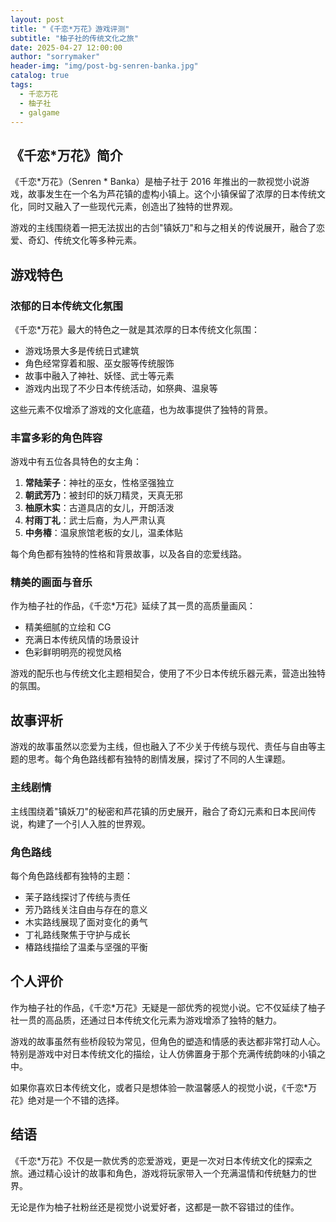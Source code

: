 ```yaml
---
layout: post
title: "《千恋*万花》游戏评测"
subtitle: "柚子社的传统文化之旅"
date: 2025-04-27 12:00:00
author: "sorrymaker"
header-img: "img/post-bg-senren-banka.jpg"
catalog: true
tags:
  - 千恋万花
  - 柚子社
  - galgame
---
```


## 《千恋\*万花》简介

《千恋*万花》（Senren * Banka）是柚子社于 2016 年推出的一款视觉小说游戏，故事发生在一个名为芦花镇的虚构小镇上。这个小镇保留了浓厚的日本传统文化，同时又融入了一些现代元素，创造出了独特的世界观。

游戏的主线围绕着一把无法拔出的古剑"镇妖刀"和与之相关的传说展开，融合了恋爱、奇幻、传统文化等多种元素。

## 游戏特色

### 浓郁的日本传统文化氛围

《千恋\*万花》最大的特色之一就是其浓厚的日本传统文化氛围：

- 游戏场景大多是传统日式建筑
- 角色经常穿着和服、巫女服等传统服饰
- 故事中融入了神社、妖怪、武士等元素
- 游戏内出现了不少日本传统活动，如祭典、温泉等

这些元素不仅增添了游戏的文化底蕴，也为故事提供了独特的背景。

### 丰富多彩的角色阵容

游戏中有五位各具特色的女主角：

1. **常陆茉子**：神社的巫女，性格坚强独立
2. **朝武芳乃**：被封印的妖刀精灵，天真无邪
3. **柚原木实**：古道具店的女儿，开朗活泼
4. **村雨丁礼**：武士后裔，为人严肃认真
5. **中务椿**：温泉旅馆老板的女儿，温柔体贴

每个角色都有独特的性格和背景故事，以及各自的恋爱线路。

### 精美的画面与音乐

作为柚子社的作品，《千恋\*万花》延续了其一贯的高质量画风：

- 精美细腻的立绘和 CG
- 充满日本传统风情的场景设计
- 色彩鲜明明亮的视觉风格

游戏的配乐也与传统文化主题相契合，使用了不少日本传统乐器元素，营造出独特的氛围。

## 故事评析

游戏的故事虽然以恋爱为主线，但也融入了不少关于传统与现代、责任与自由等主题的思考。每个角色路线都有独特的剧情发展，探讨了不同的人生课题。

### 主线剧情

主线围绕着"镇妖刀"的秘密和芦花镇的历史展开，融合了奇幻元素和日本民间传说，构建了一个引人入胜的世界观。

### 角色路线

每个角色路线都有独特的主题：

- 茉子路线探讨了传统与责任
- 芳乃路线关注自由与存在的意义
- 木实路线展现了面对变化的勇气
- 丁礼路线聚焦于守护与成长
- 椿路线描绘了温柔与坚强的平衡

## 个人评价

作为柚子社的作品，《千恋\*万花》无疑是一部优秀的视觉小说。它不仅延续了柚子社一贯的高品质，还通过日本传统文化元素为游戏增添了独特的魅力。

游戏的故事虽然有些桥段较为常见，但角色的塑造和情感的表达都非常打动人心。特别是游戏中对日本传统文化的描绘，让人仿佛置身于那个充满传统韵味的小镇之中。

如果你喜欢日本传统文化，或者只是想体验一款温馨感人的视觉小说，《千恋\*万花》绝对是一个不错的选择。

## 结语

《千恋\*万花》不仅是一款优秀的恋爱游戏，更是一次对日本传统文化的探索之旅。通过精心设计的故事和角色，游戏将玩家带入一个充满温情和传统魅力的世界。

无论是作为柚子社粉丝还是视觉小说爱好者，这都是一款不容错过的佳作。

